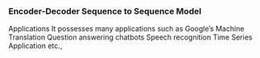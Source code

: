 
### Encoder-Decoder Sequence to Sequence Model



Applications
It possesses many applications such as
Google’s Machine Translation
Question answering chatbots
Speech recognition
Time Series Application etc.,
